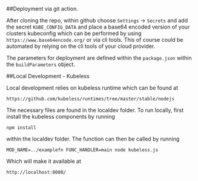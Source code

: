 ##Deployment via git action.

After cloning the repo, within github choose `Settings` -> `Secrets` and add the secret `KUBE_CONFIG_DATA` and place a base64 encoded version of your clusters kubeconfig which can be performed by using `https://www.base64encode.org/` or via cli tools. This of course could be automated by relying on the cli tools of your cloud provider.

The parameters for deployment are defined within the `package.json` within the `buildParameters` object.

##Local Development - Kubeless

Local development relies on kubeless runtime which can be found at

`https://github.com/kubeless/runtimes/tree/master/stable/nodejs`

The necessary files are found in the localdev folder. To run locally, first install the kubeless components by running

`npm install`

within the localdev folder. The function can then be called by running

`MOD_NAME=../examplefn FUNC_HANDLER=main node kubeless.js`

Which will make it available at

`http://localhost:8080/`
